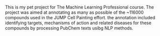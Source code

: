 This is my pet project for The Machine Learning Professional course.
The project was aimed at annotating as many as possible of the ~116000 compounds used in the JUMP Cell Painting effort.
the annotation included identifying targets, mechanisms of action and related diseases for these compounds by processing PubChem texts usibg NLP methods.
